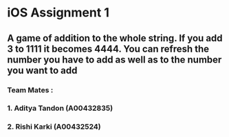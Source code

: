 # iOS Assignment 1
## A game of addition to the whole string. If you add 3 to 1111 it becomes 4444. You can refresh the number you have to add as well as to the number you want to add

### Team Mates : 
### 1. Aditya Tandon (A00432835)
### 2. Rishi Karki (A00432524)

